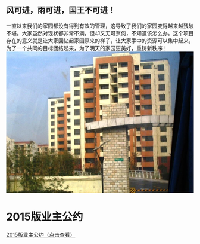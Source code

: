 ## 风可进，雨可进，国王不可进！
一直以来我们的家园都没有得到有效的管理，这导致了我们的家园变得越来越残破不堪。大家虽然对现状都非常不满，但却又无可奈何，不知道该怎么办。这个项目存在的意义就是让大家回忆起家园原来的样子，让大家手中的资源可以集中起来，为了一个共同的目标团结起来，为了明天的家园更美好，重铸新秩序！
![avatar](https://raw.githubusercontent.com/forthehome/forthehome/master/public/home.JPG)

# 2015版业主公约
[2015版业主公约（点击查看）](https://github.com/forthehome/forthehome/blob/master/public/document/20150411业主大会公约.pdf)
